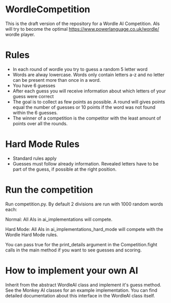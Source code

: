 # WordleCompetition
This is the draft version of the repository for a Wordle AI Competition. AIs will try to become the optimal https://www.powerlanguage.co.uk/wordle/ wordle player.

# Rules
- In each round of wordle you try to guess a random 5 letter word
- Words are alway lowercase. Words only contain letters a-z and no letter can be present more than once in a word.
- You have 6 guesses
- After each guess you will receive information about which letters of your guess were correct
- The goal is to collect as few points as possible. A round will gives points equal the number of guesses or 10 points if the word was not found within the 6 guesses.
- The winner of a competition is the competitor with the least amount of points over all the rounds.

# Hard Mode Rules
- Standard rules apply
- Guesses must follow already information. Revealed letters have to be part of the guess, if possible at the right position. 

# Run the competition
Run competition.py. By default 2 divisions are run with 1000 random words each:

Normal: All AIs in ai_implementations will compete.

Hard Mode: All AIs in ai_implementations_hard_mode will compete with the Wordle Hard Mode rules.

You can pass true for the print_details argument in the Competition.fight calls in the main method if you want to see guesses and scoring.

# How to implement your own AI
Inherit from the abstract WordleAI class and implement it's guess method. See the Monkey AI classes for an example implementation. You can find detailed documentation about this interface in the WordleAI class itself.


